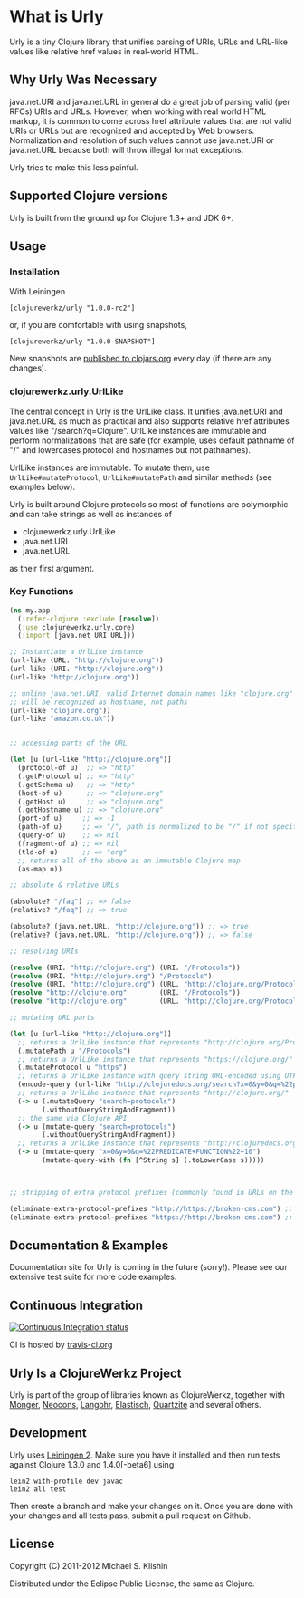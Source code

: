 # What is Urly

Urly is a tiny Clojure library that unifies parsing of URIs, URLs and URL-like values like relative href values
in real-world HTML.

## Why Urly Was Necessary

java.net.URI and java.net.URL in general do a great job of parsing valid (per RFCs) URIs and URLs. However, when
working with real world HTML markup, it is common to come across href attribute values that are not valid URIs or URLs but
are recognized and accepted by Web browsers. Normalization and resolution of such values cannot use java.net.URI or
java.net.URL because both will throw illegal format exceptions.

Urly tries to make this less painful.

## Supported Clojure versions

Urly is built from the ground up for Clojure 1.3+ and JDK 6+.



## Usage

### Installation

With Leiningen

    [clojurewerkz/urly "1.0.0-rc2"]

or, if you are comfortable with using snapshots,

    [clojurewerkz/urly "1.0.0-SNAPSHOT"]

New snapshots are [published to clojars.org](https://clojars.org/clojurewerkz/urly) every day (if there are any changes).


### clojurewerkz.urly.UrlLike

The central concept in Urly is the UrlLike class. It unifies java.net.URI and java.net.URL as much as practical
and also supports relative href attributes values like "/search?q=Clojure". UrlLike instances are immutable and
perform normalizations that are safe (for example, uses default pathname of "/" and lowercases protocol and hostnames but not pathnames).

UrlLike instances are immutable. To mutate them, use `UrlLike#mutateProtocol`, `UrlLike#mutatePath` and similar methods (see examples
below).

Urly is built around Clojure protocols so most of functions are polymorphic and can take strings as well as instances of

 * clojurewerkz.urly.UrlLike
 * java.net.URI
 * java.net.URL

as their first argument.


### Key Functions

``` clojure
(ns my.app
  (:refer-clojure :exclude [resolve])
  (:use clojurewerkz.urly.core)
  (:import [java.net URI URL]))

;; Instantiate a UrlLike instance
(url-like (URL. "http://clojure.org"))
(url-like (URI. "http://clojure.org"))
(url-like "http://clojure.org"))

;; unline java.net.URI, valid Internet domain names like "clojure.org" and "amazon.co.uk"
;; will be recognized as hostname, not paths
(url-like "clojure.org"))
(url-like "amazon.co.uk"))


;; accessing parts of the URL

(let [u (url-like "http://clojure.org")]
  (protocol-of u)  ;; => "http"
  (.getProtocol u) ;; => "http"
  (.getSchema u)   ;; => "http"
  (host-of u)      ;; => "clojure.org"
  (.getHost u)     ;; => "clojure.org"
  (.getHostname u) ;; => "clojure.org"
  (port-of u)     ;; => -1
  (path-of u)     ;; => "/", path is normalized to be "/" if not specified
  (query-of u)    ;; => nil
  (fragment-of u) ;; => nil
  (tld-of u)      ;; => "org"
  ;; returns all of the above as an immutable Clojure map
  (as-map u))

;; absolute & relative URLs

(absolute? "/faq") ;; => false
(relative? "/faq") ;; => true

(absolute? (java.net.URL. "http://clojure.org")) ;; => true
(relative? (java.net.URL. "http://clojure.org")) ;; => false

;; resolving URIs

(resolve (URI. "http://clojure.org") (URI. "/Protocols"))                   ;; => (URI. "http://clojure.org/Protocols")
(resolve (URI. "http://clojure.org") "/Protocols")                          ;; => (URI. "http://clojure.org/Protocols")
(resolve (URI. "http://clojure.org") (URL. "http://clojure.org/Protocols")) ;; => (URI. "http://clojure.org/Protocols")
(resolve "http://clojure.org"        (URI. "/Protocols"))                   ;; => (URI. "http://clojure.org/Protocols")
(resolve "http://clojure.org"        (URL. "http://clojure.org/Protocols")) ;; => (URI. "http://clojure.org/Protocols")

;; mutating URL parts

(let [u (url-like "http://clojure.org")]
  ;; returns a UrlLike instance that represents "http://clojure.org/Protocols"
  (.mutatePath u "/Protocols")
  ;; returns a UrlLike instance that represents "https://clojure.org/"
  (.mutateProtocol u "https")
  ;; returns a UrlLike instance with query string URL-encoded using UTF-8 as encoding
  (encode-query (url-like "http://clojuredocs.org/search?x=0&y=0&q=%22predicate function%22~10"))
  ;; returns a UrlLike instance that represents "http://clojure.org/"
  (-> u (.mutateQuery "search=protocols")
        (.withoutQueryStringAndFragment))
  ;; the same via Clojure API
  (-> u (mutate-query "search=protocols")
        (.withoutQueryStringAndFragment))
  ;; returns a UrlLike instance that represents "http://clojuredocs.org/search?x=0&y=0&q=%22predicate+function%22~10"
  (-> u (mutate-query "x=0&y=0&q=%22PREDICATE+FUNCTION%22~10")
        (mutate-query-with (fn [^String s] (.toLowerCase s)))))



;; stripping of extra protocol prefixes (commonly found in URLs on the Web)

(eliminate-extra-protocol-prefixes "http://https://broken-cms.com") ;; => https://broken-cms.com
(eliminate-extra-protocol-prefixes "https://http://broken-cms.com") ;; => http://broken-cms.com
```


## Documentation & Examples

Documentation site for Urly is coming in the future (sorry!). Please see our extensive test suite for more code examples.



## Continuous Integration

[![Continuous Integration status](https://secure.travis-ci.org/michaelklishin/urly.png)](http://travis-ci.org/michaelklishin/urly)

CI is hosted by [travis-ci.org](http://travis-ci.org)


## Urly Is a ClojureWerkz Project

Urly is part of the group of libraries known as ClojureWerkz, together with
[Monger](https://github.com/michaelklishin/monger), [Neocons](https://github.com/michaelklishin/neocons), [Langohr](https://github.com/michaelklishin/langohr), [Elastisch](https://github.com/clojurewerkz/elastisch), [Quartzite](https://github.com/michaelklishin/quartzite) and several others.



## Development

Urly uses [Leiningen 2](https://github.com/technomancy/leiningen/blob/master/doc/TUTORIAL.md). Make
sure you have it installed and then run tests against Clojure 1.3.0 and 1.4.0[-beta6] using

    lein2 with-profile dev javac
    lein2 all test

Then create a branch and make your changes on it. Once you are done with your changes and all
tests pass, submit a pull request on Github.



## License

Copyright (C) 2011-2012 Michael S. Klishin

Distributed under the Eclipse Public License, the same as Clojure.
